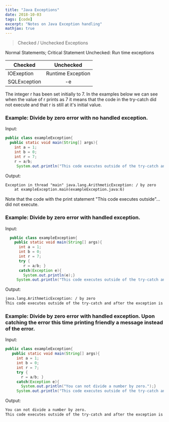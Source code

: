 ```yaml
---
title: "Java Exceptions"
date: 2018-10-03
tags: [code]
excerpt: "Notes on Java Exception handling"
mathjax: true
---
```


>
>Checked / Unchecked Exceptions


Normal Statements; Critical Statement
Unchecked:
Run time exceptions

| Checked       | Unchecked           |
| ------------- |:-------------------:|
| IOExeption    | Runtime Exception   |
| SQLException  | -e                  |


The integer r has been set initially to 7. In the examples below we can see when the value of r prints as 7 it means that the code in the try-catch did not execute and that r is still at it's initial value.

### Example: Divide by zero error with no handled exception.

Input:
```java
public class exampleException{
  public static void main(String[] args){
    int a = 1;
    int b = 0;
    int r = 7;
    r = a/b;
     System.out.println("This code executes outside of the try-catch and after the exception is encountered. The value of r is "+r);}}
```
Output:
```xml
Exception in thread "main" java.lang.ArithmeticException: / by zero
	at exampleException.main(exampleException.java:6)
```
Note that the code with the print statement "This code executes outside"... did not execute.

### Example: Divide by zero error with handled exception.
Input:
```java
  public class exampleException{
    public static void main(String[] args){
      int a = 1;
      int b = 0;
      int r = 7;
      try {
        r = a/b; }
      catch(Exception e){
        System.out.println(e);}
     System.out.println("This code executes outside of the try-catch and after the exception is encountered. The value of r is "+r);}}
```


Output:
```xml
java.lang.ArithmeticException: / by zero
This code executes outside of the try-catch and after the exception is encountered. The value of r is 7
```

### Example: Divide by zero error with handled exception. Upon catching the error this time printing friendly a message instead of the error.
Input:
```java
public class exampleException{
   public static void main(String[] args){
     int a = 1;
     int b = 0;
     int r = 7;
     try {
       r = a/b; }
     catch(Exception e){
       System.out.println("You can not divide a number by zero.");}
     System.out.println("This code executes outside of the try-catch and after the exception is encountered. The value of r is "+r);}}
```

Output:
```xml
You can not divide a number by zero.
This code executes outside of the try-catch and after the exception is encountered. The value of r is 7
```
